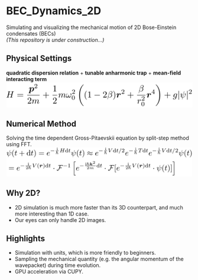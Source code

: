 # BEC_Dynamics_2D
Simulating and visualizing the mechanical motion of 2D Bose-Einstein condensates (BECs)  
*(This repository is under construction...)*

## Physical Settings
**quadratic dispersion relation** + **tunable anharmonic trap** + **mean-field interacting term**
![Hamiltonian](readme_fig/Hamiltonian.png)

## Numerical Method
Solving the time dependent Gross-Pitaevskii equation by split-step method using FFT.
![evolve](readme_fig/evolve.png)

## Why 2D?
- 2D simulation is much more faster than its 3D counterpart, and much more interesting than 1D case.
- Our eyes can only handle 2D images.

## Highlights
- Simulation with units, which is more friendly to beginners.
- Sampling the mechanical quantity (e.g. the angular momentum of the wavepacket) during time evolution.
- GPU acceleration via CUPY.
